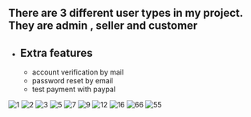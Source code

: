 ## There are 3 different user types in my project. They are admin , seller and customer


  - ## Extra features
      - account verification by mail
      - password reset by email
      - test payment with paypal

![1](https://user-images.githubusercontent.com/62966040/147103049-a812d475-f35d-4afb-aa92-7adc52da891a.PNG)
![2](https://user-images.githubusercontent.com/62966040/147103055-57b3e46d-d0e4-4ea9-9e74-0746203c1f15.PNG)
![3](https://user-images.githubusercontent.com/62966040/147103056-d6572fd5-0fac-485f-ae42-68ff0c9ce6d0.PNG)
![5](https://user-images.githubusercontent.com/62966040/147103059-946d0eb2-80db-4650-94a8-97c57fed716d.PNG)
![7](https://user-images.githubusercontent.com/62966040/147103062-e2f50122-a419-4249-a627-00551b303dd4.PNG)
![9](https://user-images.githubusercontent.com/62966040/147103064-cbc87fdf-c02c-422f-bebd-98aa6abe881f.PNG)
![12](https://user-images.githubusercontent.com/62966040/147103069-4d22326b-0e8a-4bc0-aeda-5c02ccf95de9.PNG)
![16](https://user-images.githubusercontent.com/62966040/147103073-2740f96c-6a56-401e-9ce2-b5dadf48c229.PNG)
![66](https://user-images.githubusercontent.com/62966040/147103731-d894012a-1ddd-4a32-907a-ce1ae6a5432e.PNG)
![55](https://user-images.githubusercontent.com/62966040/147103729-8c1cd5b2-c0b9-4b2b-aaa4-6a14d1e134ba.PNG)
